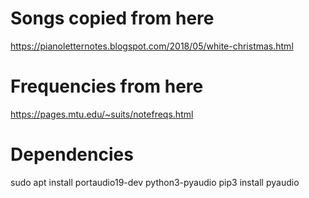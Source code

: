 # Songs copied from here
https://pianoletternotes.blogspot.com/2018/05/white-christmas.html

# Frequencies from here
https://pages.mtu.edu/~suits/notefreqs.html

# Dependencies

sudo apt install portaudio19-dev python3-pyaudio
pip3 install pyaudio
